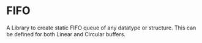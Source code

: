 # FIFO

A Library to create static FIFO queue of any datatype or structure.
This can be defined for both Linear and Circular buffers.
